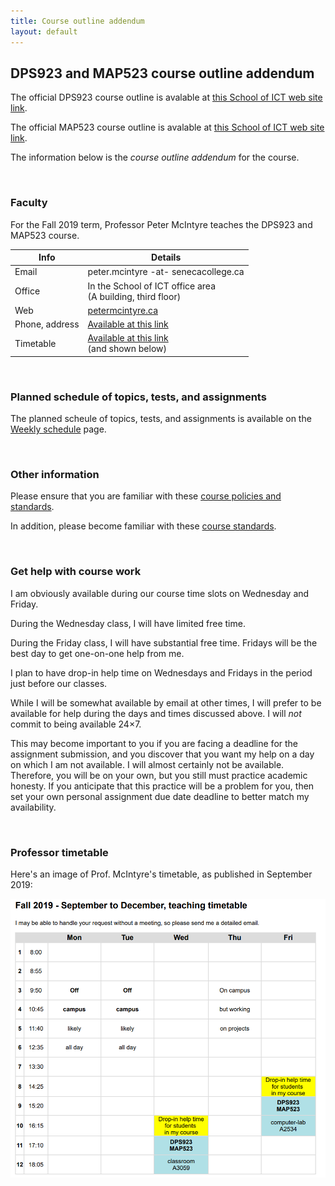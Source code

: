 ```yaml
---
title: Course outline addendum
layout: default
---
```


## DPS923 and MAP523 course outline addendum

The official DPS923 course outline is avalable at [this School of ICT web site link](https://ict.senecacollege.ca/course/dps923). 

The official MAP523 course outline is avalable at [this School of ICT web site link](https://ict.senecacollege.ca/course/map523). 

The information below is the *course outline addendum* for the course.

<br>

### Faculty

For the Fall 2019 term, Professor Peter McIntyre teaches the DPS923 and MAP523 course. 

Info | Details
--- | ---
Email | peter.mcintyre -at- senecacollege.ca
Office | In the School of ICT office area<br>(A building, third floor)
Web | [petermcintyre.ca](http://petermcintyre.ca)
Phone, address | [Available at this link](https://petermcintyre.com/welcome/contact/)
Timetable | [Available at this link](https://petermcintyre.com/welcome/timetable/)<br>(and shown below)

<br>

### Planned schedule of topics, tests, and assignments

The planned scheule of topics, tests, and assignments is available on the [Weekly schedule](weekly-schedule) page. 

<br>

### Other information

Please ensure that you are familiar with these [course policies and standards](/policies).

In addition, please become familiar with these [course standards](/standards). 

<br>

### Get help with course work

I am obviously available during our course time slots on Wednesday and Friday.

During the Wednesday class, I will have limited free time.

During the Friday class, I will have substantial free time. Fridays will be the best day to get one-on-one help from me.

I plan to have drop-in help time on Wednesdays and Fridays in the period just before our classes.

While I will be somewhat available by email at other times, I will prefer to be available for help during the days and times discussed above. I will *not* commit to being available 24×7.

This may become important to you if you are facing a deadline for the assignment submission, and you discover that you want my help on a day on which I am not available. I will almost certainly not be available. Therefore, you will be on your own, but you still must practice academic honesty. If you anticipate that this practice will be a problem for you, then set your own personal assignment due date deadline to better match my availability.

<br>

### Professor timetable

Here's an image of Prof. McIntyre's timetable, as published in September 2019:

![Timetable](/media/mcintyre-timetable-2019-fall-v1.png)

<br>
